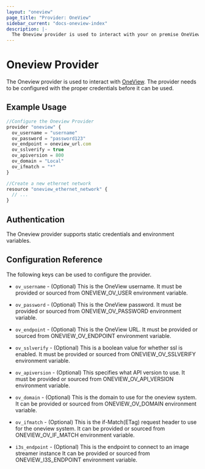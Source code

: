 ```yaml
---
layout: "oneview"
page_title: "Provider: OneView"
sidebar_current: "docs-oneview-index"
description: |-
  The Oneview provider is used to interact with your on premise OneView system. The provider needs to be configured with the proper credentials before it can be used.
---
```


# Oneview Provider

 The Oneview provider is used to interact with [OneView](https://www.hpe.com/us/en/integrated-systems/software.html).
 The provider needs to be configured with the proper credentials before it can be used.

## Example Usage
```js
//Configure the Oneview Provider
provider "oneview" {
  ov_username = "username"
  ov_password = "password123"
  ov_endpoint = oneview_url.com
  ov_sslverify = true
  ov_apiversion = 800
  ov_domain = "Local"
  ov_ifmatch = "*"
}

//Create a new ethernet network
resource "oneview_ethernet_network" {
  // ...
}
```
## Authentication

The Oneview provider supports static credentials and environment variables.

## Configuration Reference

The following keys can be used to configure the provider.

* `ov_username` - (Optional) This is the OneView username.
  It must be provided or sourced from ONEVIEW_OV_USER environment variable.

* `ov_password` - (Optional) This is the OneView password.
  It must be provided or sourced from ONEVIEW_OV_PASSWORD environment variable.

* `ov_endpoint` - (Optional) This is the OneView URL.
  It must be provided or sourced from ONEVIEW_OV_ENDPOINT environment variable.

* `ov_sslverify` - (Optional) This is a boolean value for whether ssl is enabled.
  It must be provided or sourced from ONEVIEW_OV_SSLVERIFY environment variable.

* `ov_apiversion` - (Optional) This specifies what API version to use.
  It must be provided or sourced from ONEVIEW_OV_API_VERSION environment variable.

* `ov_domain` - (Optional) This is the domain to use for the oneview system.
  It can be provided or sourced from ONEVIEW_OV_DOMAIN environment variable.

* `ov_ifmatch` - (Optional) This is the if-Match(ETag) request header to use for the oneview system.
    It can be provided or sourced from ONEVIEW_OV_IF_MATCH environment variable.

* `i3s_endpoint` - (Optional) This is the endpoint to connect to an image streamer instance
  It can be provided or sourced from ONEVIEW_I3S_ENDPOINT environment variable.
